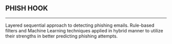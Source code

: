 ## PHISH HOOK
___
Layered sequential approach to detecting phishing emails.
Rule-based filters and Machine Learning techniques applied in hybrid manner to utilize their strengths in better predicting phishing attempts.